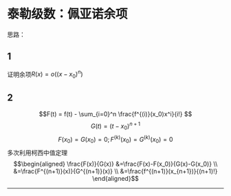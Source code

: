 # 泰勒级数：佩亚诺余项
思路：
## 1
证明余项$R(x)=o((x-x_0)^n)$
## 2
$$F(t) = f(t) - \sum_{i=0}^n \frac{f^{(i)}(x_0)x^i}{i!} $$
$$G(t)=(t-x_0)^{n+1}$$
$$F(x_0)=G(x_0)=0; F^{(k)}(x_0)=G^{(k)}(x_0) = 0$$
多次利用柯西中值定理
$$\begin{aligned}
\frac{F(x)}{G(x)} 
&=\frac{F(x)-F(x_0)}{G(x)-G(x_0)} \\ 
&=\frac{F^{(n+1)}(x)}{G^{(n+1)}(x)} \\
&=\frac{f^{(n+1)}(x_{n+1})}{(n+1)!}
\end{aligned}$$

---
<!--stackedit_data:
eyJoaXN0b3J5IjpbLTE3NDEzMzk4MTNdfQ==
-->